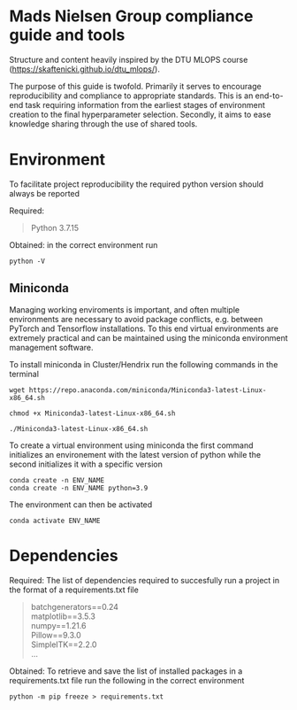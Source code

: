 # Mads Nielsen Group compliance guide and tools

Structure and content heavily inspired by the DTU MLOPS course (https://skaftenicki.github.io/dtu_mlops/).

The purpose of this guide is twofold. Primarily it serves to encourage reproducibility and compliance to appropriate standards. This is an end-to-end task requiring information from the earliest stages of environment creation to the final hyperparameter selection. Secondly, it aims to ease knowledge sharing through the use of shared tools.

# Environment 
To facilitate project reproducibility the required python version should always be reported

Required: 

> Python 3.7.15

Obtained:
in the correct environment run
```
python -V
```

## Miniconda
Managing working enviroments is important, and often multiple environments are necessary to avoid package conflicts, e.g. between PyTorch and Tensorflow installations. To this end virtual environments are extremely practical and can be maintained using the miniconda environment management software.

To install miniconda in Cluster/Hendrix run the following commands in the terminal
```
wget https://repo.anaconda.com/miniconda/Miniconda3-latest-Linux-x86_64.sh

chmod +x Miniconda3-latest-Linux-x86_64.sh

./Miniconda3-latest-Linux-x86_64.sh
```

To create a virtual environment using miniconda the first command initializes an environement with the latest version of python while the second initializes it with a specific version
```
conda create -n ENV_NAME
conda create -n ENV_NAME python=3.9
```
The environment can then be activated
```
conda activate ENV_NAME
```


# Dependencies
Required: 
The list of dependencies required to succesfully run a project in the format of a requirements.txt file

> batchgenerators==0.24   
> matplotlib==3.5.3   
> numpy==1.21.6  
> Pillow==9.3.0  
> SimpleITK==2.2.0   
> ...

Obtained: 
To retrieve and save the list of installed packages in a requirements.txt file run the following in the correct environment
```
python -m pip freeze > requirements.txt
```









